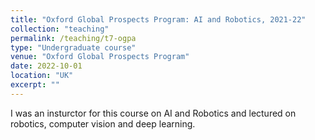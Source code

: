 ```yaml
---
title: "Oxford Global Prospects Program: AI and Robotics, 2021-22"
collection: "teaching"
permalink: /teaching/t7-ogpa
type: "Undergraduate course"
venue: "Oxford Global Prospects Program"
date: 2022-10-01
location: "UK"
excerpt: ""
---
```


I was an insturctor for this course on AI and Robotics and lectured on robotics, computer vision and deep learning.